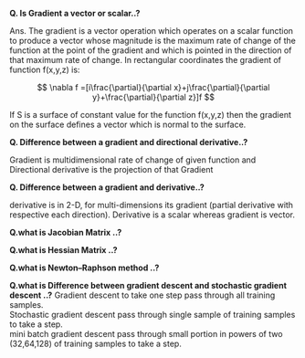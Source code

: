 

**Q. Is Gradient a vector or scalar..?**

Ans. The gradient is a vector operation which operates on a scalar function to produce a vector whose magnitude is the maximum rate of change of the function at the point of the gradient and which is pointed in the direction of that maximum rate of change. In rectangular coordinates the gradient of function f(x,y,z) is: 

$$
\nabla f =[i\frac{\partial}{\partial x}+j\frac{\partial}{\partial y}+\frac{\partial}{\partial z}]f
$$

If S is a surface of constant value for the function f(x,y,z) then the gradient on the surface defines a vector which is normal to the surface.

**Q. Difference between a gradient and directional derivative..?**

Gradient is multidimensional rate of change of given function and Directional derivative is the projection of that Gradient


**Q. Difference between a gradient and derivative..?**

derivative is in 2-D, for multi-dimensions its gradient (partial derivative with respective each direction). Derivative is a scalar whereas gradient is vector.


**Q.what is Jacobian  Matrix ..?**

**Q.what is Hessian Matrix ..?**

**Q.what is Newton–Raphson method ..?**

**Q.what is Difference between gradient descent and stochastic gradient descent ..?**
Gradient descent to take one step pass through all training samples.   
Stochastic gradient descent pass through single sample of training samples to take a step.  
mini batch gradient descent pass through small portion in powers of two (32,64,128) of training samples to take a step.


